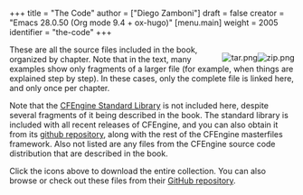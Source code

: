 +++
title = "The Code"
author = ["Diego Zamboni"]
draft = false
creator = "Emacs 28.0.50 (Org mode 9.4 + ox-hugo)"
[menu.main]
  weight = 2005
  identifier = "the-code"
+++

<div style="float: right;">
  <div></div>

[<img src="https://github.com/images/modules/download/zip.png" alt="zip.png" style="float: right;" />](https://github.com/zzamboni/cf-learn.info/zipball/master) [<img src="https://github.com/images/modules/download/tar.png" alt="tar.png" style="float: right;" />](https://github.com/zzamboni/cf-learn.info/tarball/master)

</div>

These are all the source files included in the book, organized by chapter. Note that in the text, many examples show only fragments of a larger file (for example, when things are explained step by step). In these cases, only the complete file is linked here, and only once per chapter.

Note that the [CFEngine Standard Library](https://github.com/cfengine/masterfiles/tree/master/lib) is not included here, despite several fragments of it being described in the book. The standard library is included with all recent releases of CFEngine, and you can also obtain it from its [github repository](https://github.com/cfengine/masterfiles), along with the rest of the CFEngine masterfiles framework. Also not listed are any files from the CFEngine source code distribution that are described in the book.

Click the icons above to download the entire collection. You can also browse or check out these files from their [GitHub repository](https://github.com/zzamboni/cf-learn.info/tree/master/static/src).
